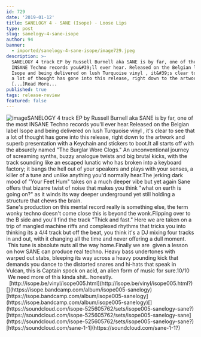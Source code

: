 ```yaml
---
id: 729
date: '2019-01-12'
title: SANELOGY 4 - SANE (Isope) - Loose Lips
type: post
slug: sanelogy-4-sane-isope
author: 94
banner:
  - imported/sanelogy-4-sane-isope/image729.jpeg
description: >-
  SANELOGY 4 track EP by Russell Burnell aka SANE is by far, one of the most
  INSANE Techno records you&#39;ll ever hear. Released on the Belgian label
  Isope and being delivered on lush Turquoise vinyl , it&#39;s clear to see that
  a lot of thought has gone into this release, right down to the artwork
  [...]Read More...
published: true
tags: release-review
featured: false
---
```

![image](../imported/sanelogy-4-sane-isope/image729.jpeg)SANELOGY 4 track EP by Russell Burnell aka SANE is by far, one of the most INSANE Techno records you'll ever hear.Released on the Belgian label Isope and being delivered on lush Turquoise vinyl , it's clear to see that a lot of thought has gone into this release, right down to the artwork and superb presentation with a Keychain and stickers to boot.It all starts off with the absurdly named "The Burglar Wore Clogs." An unconventional journey of screaming synths, buzzy analogue twists and big brutal kicks, with the track sounding like an escaped lunatic who has broken into a keyboard factory; it bangs the hell out of your speakers and plays with your senses, a killer of a tune and unlike anything you'd normally hear.The jerking dark mood of "Your Feet Hum" takes on a much deeper vibe but yet again Sane offers that bizarre twist of noise that makes you think "what on earth is going on?" as it winds its way deeper underground yet still holding a structure that chews the brain.  
Sane's production on this mental record really is something else, the term wonky techno doesn't come close this is beyond the wonk.Flipping over to the B side and you'll find the track "Thick and fast." Here we are taken on a trip of mangled machine riffs and complexed rhythms that tricks you into thinking its a 4/4 track but off the beat, you think it's a DJ mixing four tracks in and out, with it changing all the time and never offering a dull moment.  This tune is absolute nuts all the way home.Finally we are  given a lesson on how SANE can produce real techno. Heavy bass undertones with warped out stabs, bleeping its way across a heavy pounding kick that demands you dance to the distorted snares and hi-hats that speak in Vulcan, this is Captain spock on acid, an alien form of music for sure.10/10  We need more of this kinda shit.. honestly.   [](http://isope.be/vinyl/isope005.html?)[http://isope.be/vinyl/isope005.html](http://isope.be/vinyl/isope005.html?)[](https://isope.bandcamp.com/album/isope005-sanelogy)[https://isope.bandcamp.com/album/isope005-sanelogy](https://isope.bandcamp.com/album/isope005-sanelogy)[](https://soundcloud.com/isope-525605762/sets/isope005-sanelogy-sane?)[https://soundcloud.com/isope-525605762/sets/isope005-sanelogy-sane](https://soundcloud.com/isope-525605762/sets/isope005-sanelogy-sane?)  
[](https://soundcloud.com/sane-1-1?)[https://soundcloud.com/sane-1-1](https://soundcloud.com/sane-1-1?)